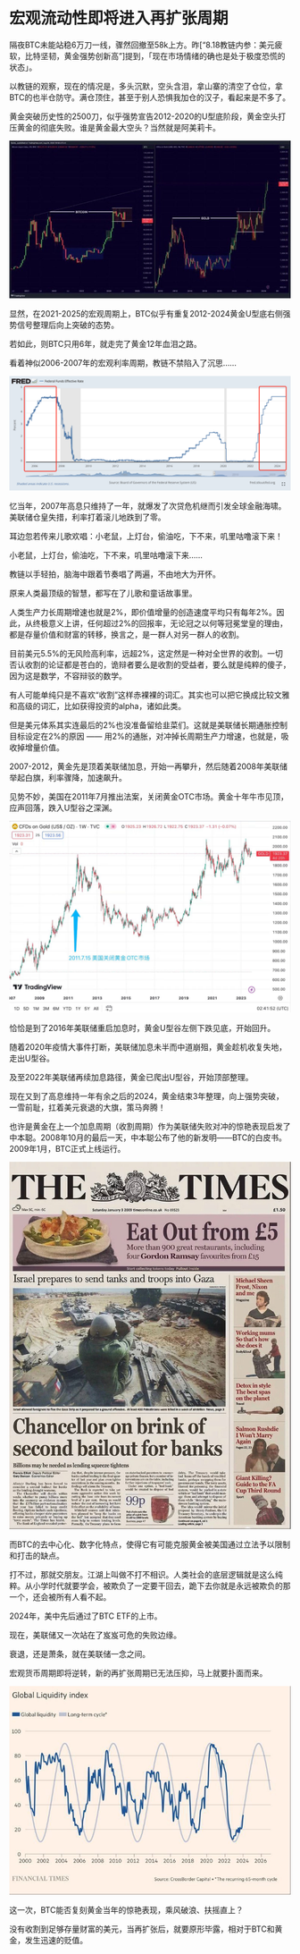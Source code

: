 # 宏观流动性即将进入再扩张周期

隔夜BTC未能站稳6万刀一线，骤然回撤至58k上方。昨[“8.18教链内参：美元疲软，比特坚韧，黄金强势创新高”]提到，「现在市场情绪的确也是处于极度恐慌的状态」。

以教链的观察，现在的情况是，多头沉默，空头含泪，拿山寨的清空了仓位，拿BTC的也半仓防守。满仓顶住，甚至于别人恐惧我加仓的汉子，看起来是不多了。

黄金突破历史性的2500刀，似乎强势宣告2012-2020的U型底阶段，黄金空头打压黄金的彻底失败。谁是黄金最大空头？当然就是阿美莉卡。

![](2024-08-19-A01.jpeg)

显然，在2021-2025的宏观周期上，BTC似乎有重复2012-2024黄金U型底右侧强势信号整理后向上突破的态势。

若如此，则BTC只用6年，就走完了黄金12年血泪之路。

看着神似2006-2007年的宏观利率周期，教链不禁陷入了沉思……

![](2024-08-19-A02.png)

忆当年，2007年高息只维持了一年，就爆发了次贷危机继而引发全球金融海啸。美联储仓皇失措，利率打着滚儿地跌到了零。

耳边忽若传来儿歌欢唱：小老鼠，上灯台，偷油吃，下不来，叽里咕噜滚下来！

小老鼠，上灯台，偷油吃，下不来，叽里咕噜滚下来……

教链以手轻拍，脑海中跟着节奏唱了两遍，不由地大为开怀。

原来人类最顶级的智慧，都写在了儿歌和童话故事里。

人类生产力长周期增速也就是2%，即价值增量的创造速度平均只有每年2%。因此，从终极意义上讲，任何超过2%的回报率，无论冠之以何等冠冕堂皇的理由，都是存量价值和财富的转移，换言之，是一群人对另一群人的收割。

目前美元5.5%的无风险高利率，远超2%，这定然是一种对全世界的收割。一切否认收割的论证都是苍白的，诡辩者要么是收割的受益者，要么就是纯粹的傻子，因为这是数学，不容辩驳的数学。

有人可能单纯只是不喜欢“收割”这样赤裸裸的词汇。其实也可以把它换成比较文雅和高级的词汇，比如获得投资的alpha，诸如此类。

但是美元体系其实连最后的2%也没准备留给韭菜们。这就是美联储长期通胀控制目标设定在2%的原因 —— 用2%的通胀，对冲掉长周期生产力增速，也就是，吸收掉增量价值。

2007-2012，黄金先是顶着美联储加息，开始一再攀升，然后随着2008年美联储举起白旗，利率骤降，加速飙升。

见势不妙，美国在2011年7月推出法案，关闭黄金OTC市场。黄金十年牛市见顶，应声回落，跌入U型谷之深渊。

![](2024-08-19-A03.jpeg)

恰恰是到了2016年美联储重启加息时，黄金U型谷左侧下跌见底，开始回升。

随着2020年疫情大事件打断，美联储加息未半而中道崩殂，黄金趁机收复失地，走出U型谷。

及至2022年美联储再续加息路径，黄金已爬出U型谷，开始顶部整理。

现在又到了高息维持一年有余之后的2024，黄金结束3年整理，向上强势突破，一雪前耻，扛着美元衰退的大旗，策马奔腾！

也许是黄金在上一个加息周期（收割周期）作为美联储失败对冲的惊艳表现启发了中本聪。2008年10月的最后一天，中本聪公布了他的新发明——BTC的白皮书。2009年1月，BTC正式上线运行。

![](2024-08-19-A04.jpeg)

而BTC的去中心化、数字化特点，使得它有可能克服黄金被美国通过立法予以限制和打击的缺点。

打不过，那就交朋友。江湖上叫做不打不相识。人类社会的底层逻辑就是这么纯粹。从小学时代就要学会，被欺负了一定要干回去，跪下去你就是永远被欺负的那一个，还会被所有人看不起。

2024年，美中先后通过了BTC ETF的上市。

现在，美联储又一次站在了岌岌可危的失败边缘。

衰退，还是萧条，就在美联储一念之间。

宏观货币周期即将逆转，新的再扩张周期已无法压抑，马上就要扑面而来。

![](2024-08-19-A05.jpeg)

这一次，BTC能否复刻黄金当年的惊艳表现，乘风破浪、扶摇直上？

没有收割到足够存量财富的美元，当再扩张后，就要原形毕露，相对于BTC和黄金，发生迅速的贬值。
